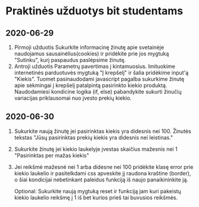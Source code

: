 # Praktinės užduotys bit studentams

## 2020-06-29
1. Pirmoji užduotis
   Sukurkite informacinę žinutę apie svetainėje naudojamus sausainėlius(cookies) ir pridėkite prie jos mygtuką "Sutinku", kurį paspaudus paslėpsime žinutę. 
2. Antroji užduotis
   Parametrų pavertimas į kintamuosius. Imituokime internetinės parduotuvės mygtuką "Į krepšelį" ir šalia pridėkime input'ą "Kiekis". 
   Tuomet pasinaudodami javascript pagalba sukurkime žinutę apie sėkmingai į krepšelį patalpintą pasirinkto kiekio produktą. 
   Naudodamiesi kondicine logika (if, else) pabandykite sukurti žinučių variacijas priklausomai nuo įvesto prekių kiekio.   
   
## 2020-06-30
1. Sukurkite naują žinutę jei pasirinktas kiekis yra didesnis nei 100.
   Žinutės tekstas "Jūsų pasirinktas prekių kiekis yra didesnis nei leistinas."

2. Sukurkite žinutę jei kiekio laukelyje įvestas skaičius mažesnis nei 1
   "Pasirinktas per mažas kiekis"

3. Jei reikšmė mažesnė nei 1 arba didesne nei 100 pridėkite klasę error prie kiekio laukelio ir pasitelkdami css apveskite jį raudona kraštine (border), o šiai kondicijai nebetinkant paleidus funkciją iš naujo panaikininkite ją.

   Optional:
   Sukurkite naują mygtuką reset ir funkciją jam kuri pakeistų kiekio laukelio reikšmę į 1 iš bet kurios prieš tai buvusios reikšmės.